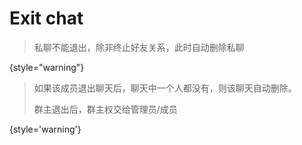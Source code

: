 # Exit chat

> 私聊不能退出，除非终止好友关系，此时自动删除私聊
> 
{style="warning"}

> 如果该成员退出聊天后，聊天中一个人都没有，则该聊天自动删除。
>
> 群主退出后，群主权交给管理员/成员
>
{style='warning'}

<api-endpoint openapi-path="../cotalk.yaml" endpoint="/api/user/private/{user_id}/chats" method="DELETE"></api-endpoint>